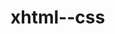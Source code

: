 # xhtml--css
<!doctype.html>
<html>
  <head>
     <style type="text/css">
       
    
    </style>
<title> </title>
  </head>
 
  <body>
    all contents goes in here.
    
    <h1> </h1> 6 header 
    
    <p> </p>
    
    <br>  </br>
    
    <em> </em>
    
    <strong>  </strong>
    
    
 
    
    <ol>   <li>  </li>  </ol>
    
    <ul>   <li>  </li>  </ul>
    
    
   <a href ="abbd.com"> the iink </a>
   
   
     <img src=".jpg"/>
    
    
    <table>
 <tr>
 
 <td>   </td>  
  
  </tr>
    
    
    
    </table>
    
    <form>
    
    </form>
    
   
   
   </body>
  
  
  </html>
